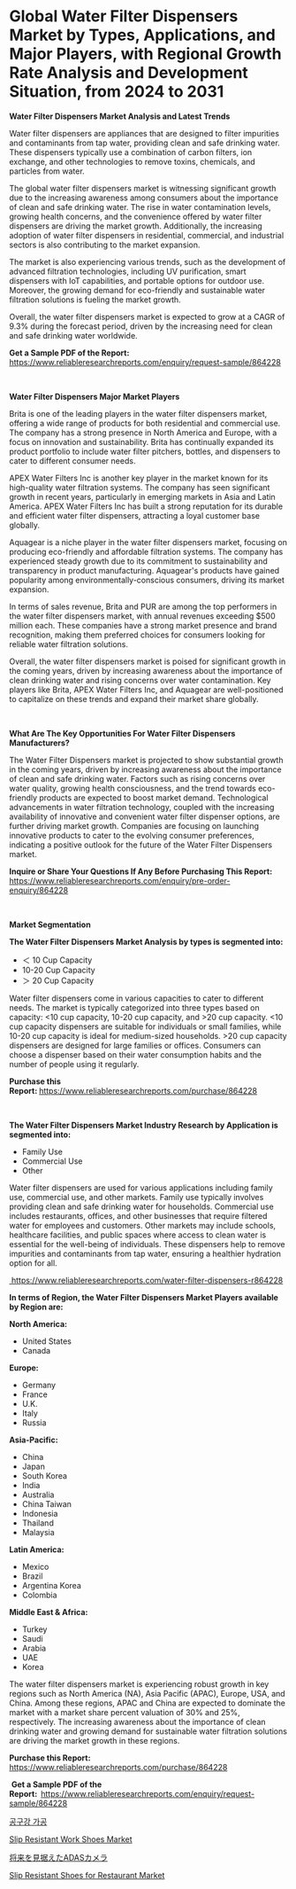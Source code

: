 <p><h1>Global Water Filter Dispensers Market by Types, Applications, and Major Players, with Regional Growth Rate Analysis and Development Situation, from 2024 to 2031</h1></p><p><strong>Water Filter Dispensers Market Analysis and Latest Trends</strong></p>
<p><p>Water filter dispensers are appliances that are designed to filter impurities and contaminants from tap water, providing clean and safe drinking water. These dispensers typically use a combination of carbon filters, ion exchange, and other technologies to remove toxins, chemicals, and particles from water.</p><p>The global water filter dispensers market is witnessing significant growth due to the increasing awareness among consumers about the importance of clean and safe drinking water. The rise in water contamination levels, growing health concerns, and the convenience offered by water filter dispensers are driving the market growth. Additionally, the increasing adoption of water filter dispensers in residential, commercial, and industrial sectors is also contributing to the market expansion.</p><p>The market is also experiencing various trends, such as the development of advanced filtration technologies, including UV purification, smart dispensers with IoT capabilities, and portable options for outdoor use. Moreover, the growing demand for eco-friendly and sustainable water filtration solutions is fueling the market growth.</p><p>Overall, the water filter dispensers market is expected to grow at a CAGR of 9.3% during the forecast period, driven by the increasing need for clean and safe drinking water worldwide.</p></p>
<p><strong>Get a Sample PDF of the Report:&nbsp;</strong> <a href="https://www.reliableresearchreports.com/enquiry/request-sample/864228">https://www.reliableresearchreports.com/enquiry/request-sample/864228</a></p>
<p>&nbsp;</p>
<p><strong>Water Filter Dispensers Major Market Players</strong></p>
<p><p>Brita is one of the leading players in the water filter dispensers market, offering a wide range of products for both residential and commercial use. The company has a strong presence in North America and Europe, with a focus on innovation and sustainability. Brita has continually expanded its product portfolio to include water filter pitchers, bottles, and dispensers to cater to different consumer needs.</p><p>APEX Water Filters Inc is another key player in the market known for its high-quality water filtration systems. The company has seen significant growth in recent years, particularly in emerging markets in Asia and Latin America. APEX Water Filters Inc has built a strong reputation for its durable and efficient water filter dispensers, attracting a loyal customer base globally.</p><p>Aquagear is a niche player in the water filter dispensers market, focusing on producing eco-friendly and affordable filtration systems. The company has experienced steady growth due to its commitment to sustainability and transparency in product manufacturing. Aquagear's products have gained popularity among environmentally-conscious consumers, driving its market expansion.</p><p>In terms of sales revenue, Brita and PUR are among the top performers in the water filter dispensers market, with annual revenues exceeding $500 million each. These companies have a strong market presence and brand recognition, making them preferred choices for consumers looking for reliable water filtration solutions.</p><p>Overall, the water filter dispensers market is poised for significant growth in the coming years, driven by increasing awareness about the importance of clean drinking water and rising concerns over water contamination. Key players like Brita, APEX Water Filters Inc, and Aquagear are well-positioned to capitalize on these trends and expand their market share globally.</p></p>
<p>&nbsp;</p>
<p><strong>What Are The Key Opportunities For Water Filter Dispensers Manufacturers?</strong></p>
<p><p>The Water Filter Dispensers market is projected to show substantial growth in the coming years, driven by increasing awareness about the importance of clean and safe drinking water. Factors such as rising concerns over water quality, growing health consciousness, and the trend towards eco-friendly products are expected to boost market demand. Technological advancements in water filtration technology, coupled with the increasing availability of innovative and convenient water filter dispenser options, are further driving market growth. Companies are focusing on launching innovative products to cater to the evolving consumer preferences, indicating a positive outlook for the future of the Water Filter Dispensers market.</p></p>
<p><strong>Inquire or Share Your Questions If Any Before Purchasing This Report:</strong> <a href="https://www.reliableresearchreports.com/enquiry/pre-order-enquiry/864228">https://www.reliableresearchreports.com/enquiry/pre-order-enquiry/864228</a></p>
<p>&nbsp;</p>
<p><strong>Market Segmentation</strong></p>
<p><strong>The Water Filter Dispensers Market Analysis by types is segmented into:</strong></p>
<p><ul><li>＜ 10 Cup Capacity</li><li>10-20 Cup Capacity</li><li>＞ 20 Cup Capacity</li></ul></p>
<p><p>Water filter dispensers come in various capacities to cater to different needs. The market is typically categorized into three types based on capacity: <10 cup capacity, 10-20 cup capacity, and >20 cup capacity. <10 cup capacity dispensers are suitable for individuals or small families, while 10-20 cup capacity is ideal for medium-sized households. >20 cup capacity dispensers are designed for large families or offices. Consumers can choose a dispenser based on their water consumption habits and the number of people using it regularly.</p></p>
<p><strong>Purchase this Report:&nbsp;</strong><a href="https://www.reliableresearchreports.com/purchase/864228">https://www.reliableresearchreports.com/purchase/864228</a></p>
<p>&nbsp;</p>
<p><strong>The Water Filter Dispensers Market Industry Research by Application is segmented into:</strong></p>
<p><ul><li>Family Use</li><li>Commercial Use</li><li>Other</li></ul></p>
<p><p>Water filter dispensers are used for various applications including family use, commercial use, and other markets. Family use typically involves providing clean and safe drinking water for households. Commercial use includes restaurants, offices, and other businesses that require filtered water for employees and customers. Other markets may include schools, healthcare facilities, and public spaces where access to clean water is essential for the well-being of individuals. These dispensers help to remove impurities and contaminants from tap water, ensuring a healthier hydration option for all.</p></p>
<p><a href="https://www.reliableresearchreports.com/water-filter-dispensers-r864228">&nbsp;https://www.reliableresearchreports.com/water-filter-dispensers-r864228</a></p>
<p><strong>In terms of Region, the Water Filter Dispensers Market Players available by Region are:</strong></p>
<p>
    <p> <strong> North America: </strong>
        <ul>
            <li>United States</li>
            <li>Canada</li>
        </ul>
        </p> 
    <p> <strong> Europe: </strong>
        <ul>
            <li>Germany</li>
            <li>France</li>
            <li>U.K.</li>
            <li>Italy</li>
            <li>Russia</li>
        </ul>
        </p> 
    <p> <strong> Asia-Pacific: </strong>
        <ul>
            <li>China</li>
            <li>Japan</li>
            <li>South Korea</li>
            <li>India</li>
            <li>Australia</li>
            <li>China Taiwan</li>
            <li>Indonesia</li>
            <li>Thailand</li>
            <li>Malaysia</li>
        </ul>
        </p> 
    <p> <strong> Latin America: </strong>
        <ul>
            <li>Mexico</li>
            <li>Brazil</li>
            <li>Argentina Korea</li>
            <li>Colombia</li>
        </ul>
        </p> 
    <p> <strong> Middle East & Africa: </strong>
        <ul>
            <li>Turkey</li>
            <li>Saudi</li>
            <li>Arabia</li>
            <li>UAE</li>
            <li>Korea</li>
        </ul>
    </p>
    </p>
<p><p>The water filter dispensers market is experiencing robust growth in key regions such as North America (NA), Asia Pacific (APAC), Europe, USA, and China. Among these regions, APAC and China are expected to dominate the market with a market share percent valuation of 30% and 25%, respectively. The increasing awareness about the importance of clean drinking water and growing demand for sustainable water filtration solutions are driving the market growth in these regions.</p></p>
<p><strong>Purchase this Report: </strong><a href="https://www.reliableresearchreports.com/purchase/864228">https://www.reliableresearchreports.com/purchase/864228</a></p>
<p>&nbsp;<strong>Get a Sample PDF of the Report:&nbsp;&nbsp;</strong><a href="https://www.reliableresearchreports.com/enquiry/request-sample/864228">https://www.reliableresearchreports.com/enquiry/request-sample/864228</a></p>
<p><strong></strong></p>
<p><p><a href="https://github.com/vsoq0zknh59/Market-Research-Report-List-2/blob/main/5465274150078.md">공구강 가공</a></p><p><a href="https://github.com/sosoelmasry38/Market-Research-Report-List-1/blob/main/slip-resistant-work-shoes-market.md">Slip Resistant Work Shoes Market</a></p><p><a href="https://github.com/oqxogxyvqe90775/Market-Research-Report-List-2/blob/main/4115019142266.md">将来を見据えたADASカメラ</a></p><p><a href="https://github.com/khkjaxbn36/Market-Research-Report-List-1/blob/main/slip-resistant-shoes-for-restaurant-market.md">Slip Resistant Shoes for Restaurant Market</a></p></p>